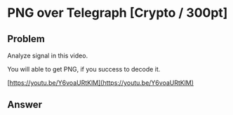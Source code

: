 # PNG over Telegraph [Crypto / 300pt]

## Problem
Analyze signal in this video.

You will able to get PNG, if you success to decode it.

[https://youtu.be/Y6voaURtKlM](https://youtu.be/Y6voaURtKlM)

## Answer
